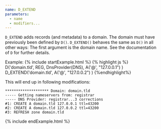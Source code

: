```yaml
---
name: D_EXTEND
parameters:
  - name
  - modifiers...
---
```


`D_EXTEND` adds records (and metadata) to a domain. The domain must have previously been defined by `D()`. `D_EXTEND()` behaves the same as `D()` in all other ways: The first argument is the domain name. See the documentation of `D` for further details.

Example:
{% include startExample.html %}
{% highlight js %}
D('domain.tld', REG, DnsProvider(DNS),
  A('@', "127.0.0.1")
)
D_EXTEND('domain.tld',
  A('@', "127.0.0.2")
)
{%endhighlight%}

This will end up in following modifications:
```
******************** Domain: domain.tld
----- Getting nameservers from: registrar
----- DNS Provider: registrar...3 corrections
#1: CREATE A domain.tld 127.0.0.1 ttl=43200
#2: CREATE A domain.tld 127.0.0.2 ttl=43200
#3: REFRESH zone domain.tld
```
{% include endExample.html %}
